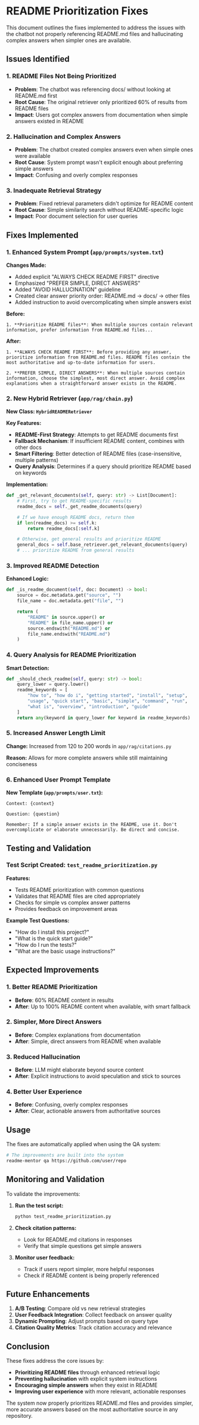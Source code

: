 # README Prioritization Fixes

This document outlines the fixes implemented to address the issues with the chatbot not properly referencing README.md files and hallucinating complex answers when simpler ones are available.

## Issues Identified

### 1. README Files Not Being Prioritized
- **Problem**: The chatbot was referencing docs/ without looking at README.md first
- **Root Cause**: The original retriever only prioritized 60% of results from README files
- **Impact**: Users got complex answers from documentation when simple answers existed in README

### 2. Hallucination and Complex Answers
- **Problem**: The chatbot created complex answers even when simple ones were available
- **Root Cause**: System prompt wasn't explicit enough about preferring simple answers
- **Impact**: Confusing and overly complex responses

### 3. Inadequate Retrieval Strategy
- **Problem**: Fixed retrieval parameters didn't optimize for README content
- **Root Cause**: Simple similarity search without README-specific logic
- **Impact**: Poor document selection for user queries

## Fixes Implemented

### 1. Enhanced System Prompt (`app/prompts/system.txt`)

**Changes Made:**
- Added explicit "ALWAYS CHECK README FIRST" directive
- Emphasized "PREFER SIMPLE, DIRECT ANSWERS"
- Added "AVOID HALLUCINATION" guideline
- Created clear answer priority order: README.md → docs/ → other files
- Added instruction to avoid overcomplicating when simple answers exist

**Before:**
```
1. **Prioritize README files**: When multiple sources contain relevant information, prefer information from README.md files...
```

**After:**
```
1. **ALWAYS CHECK README FIRST**: Before providing any answer, prioritize information from README.md files. README files contain the most authoritative and up-to-date information for users.

2. **PREFER SIMPLE, DIRECT ANSWERS**: When multiple sources contain information, choose the simplest, most direct answer. Avoid complex explanations when a straightforward answer exists in the README.
```

### 2. New Hybrid Retriever (`app/rag/chain.py`)

**New Class: `HybridREADMERetriever`**

**Key Features:**
- **README-First Strategy**: Attempts to get README documents first
- **Fallback Mechanism**: If insufficient README content, combines with other docs
- **Smart Filtering**: Better detection of README files (case-insensitive, multiple patterns)
- **Query Analysis**: Determines if a query should prioritize README based on keywords

**Implementation:**
```python
def _get_relevant_documents(self, query: str) -> List[Document]:
    # First, try to get README-specific results
    readme_docs = self._get_readme_documents(query)

    # If we have enough README docs, return them
    if len(readme_docs) >= self.k:
        return readme_docs[:self.k]

    # Otherwise, get general results and prioritize README
    general_docs = self.base_retriever.get_relevant_documents(query)
    # ... prioritize README from general results
```

### 3. Improved README Detection

**Enhanced Logic:**
```python
def _is_readme_document(self, doc: Document) -> bool:
    source = doc.metadata.get("source", "")
    file_name = doc.metadata.get("file", "")

    return (
        "README" in source.upper() or
        "README" in file_name.upper() or
        source.endswith("README.md") or
        file_name.endswith("README.md")
    )
```

### 4. Query Analysis for README Prioritization

**Smart Detection:**
```python
def _should_check_readme(self, query: str) -> bool:
    query_lower = query.lower()
    readme_keywords = [
        "how to", "how do i", "getting started", "install", "setup",
        "usage", "quick start", "basic", "simple", "command", "run",
        "what is", "overview", "introduction", "guide"
    ]
    return any(keyword in query_lower for keyword in readme_keywords)
```

### 5. Increased Answer Length Limit

**Change:** Increased from 120 to 200 words in `app/rag/citations.py`

**Reason:** Allows for more complete answers while still maintaining conciseness

### 6. Enhanced User Prompt Template

**New Template (`app/prompts/user.txt`):**
```
Context: {context}

Question: {question}

Remember: If a simple answer exists in the README, use it. Don't overcomplicate or elaborate unnecessarily. Be direct and concise.
```

## Testing and Validation

### Test Script Created: `test_readme_prioritization.py`

**Features:**
- Tests README prioritization with common questions
- Validates that README files are cited appropriately
- Checks for simple vs complex answer patterns
- Provides feedback on improvement areas

**Example Test Questions:**
- "How do I install this project?"
- "What is the quick start guide?"
- "How do I run the tests?"
- "What are the basic usage instructions?"

## Expected Improvements

### 1. Better README Prioritization
- **Before**: 60% README content in results
- **After**: Up to 100% README content when available, with smart fallback

### 2. Simpler, More Direct Answers
- **Before**: Complex explanations from documentation
- **After**: Simple, direct answers from README when available

### 3. Reduced Hallucination
- **Before**: LLM might elaborate beyond source content
- **After**: Explicit instructions to avoid speculation and stick to sources

### 4. Better User Experience
- **Before**: Confusing, overly complex responses
- **After**: Clear, actionable answers from authoritative sources

## Usage

The fixes are automatically applied when using the QA system:

```bash
# The improvements are built into the system
readme-mentor qa https://github.com/user/repo
```

## Monitoring and Validation

To validate the improvements:

1. **Run the test script:**
   ```bash
   python test_readme_prioritization.py
   ```

2. **Check citation patterns:**
   - Look for README.md citations in responses
   - Verify that simple questions get simple answers

3. **Monitor user feedback:**
   - Track if users report simpler, more helpful responses
   - Check if README content is being properly referenced

## Future Enhancements

1. **A/B Testing**: Compare old vs new retrieval strategies
2. **User Feedback Integration**: Collect feedback on answer quality
3. **Dynamic Prompting**: Adjust prompts based on query type
4. **Citation Quality Metrics**: Track citation accuracy and relevance

## Conclusion

These fixes address the core issues by:
- **Prioritizing README files** through enhanced retrieval logic
- **Preventing hallucination** with explicit system instructions
- **Encouraging simple answers** when they exist in README
- **Improving user experience** with more relevant, actionable responses

The system now properly prioritizes README.md files and provides simpler, more accurate answers based on the most authoritative source in any repository.

